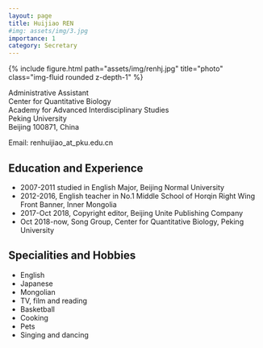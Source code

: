 ```yaml
---
layout: page
title: Huijiao REN
#img: assets/img/3.jpg
importance: 1
category: Secretary
---
```



<div class="row">
    <div class="col-sm-4 mt-3 mt-md-0">
        {% include figure.html path="assets/img/renhj.jpg" title="photo" class="img-fluid rounded z-depth-1" %}
    </div>
</div>

Administrative Assistant  
Center for Quantitative Biology  
Academy for Advanced Interdisciplinary Studies  
Peking University  
Beijing 100871, China  

Email: renhuijiao_at_pku.edu.cn

## Education and Experience
- 2007-2011 studied in English Major, Beijing Normal University
- 2012-2016, English teacher in No.1 Middle School of Horqin Right Wing Front Banner, Inner Mongolia
- 2017-Oct 2018, Copyright editor, Beijing Unite Publishing Company
- Oct 2018-now, Song Group, Center for Quantitative Biology, Peking University

## Specialities and Hobbies
- English
- Japanese
- Mongolian
- TV, film and reading
- Basketball
- Cooking
- Pets
- Singing and dancing
